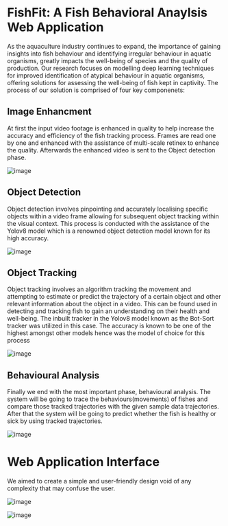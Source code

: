 # FishFit: A Fish Behavioral Anaylsis Web Application


As the aquaculture industry continues to expand, the importance of gaining insights into fish behaviour and identifying irregular behaviour in aquatic organisms, greatly impacts the well-being of species and the quality of production. Our research focuses on modelling deep learning techniques for improved identification of atypical behaviour in aquatic organisms, offering solutions for assessing the well-being of fish kept in captivity. The process of our solution is comprised of four key componenets:



## Image Enhancment

At first the input video footage is enhanced in quality to help increase the accuracy and efficiency of the fish tracking process. Frames are read one by one and enhanced with the assistance of multi-scale retinex to enhance the quality. Afterwards the enhanced video is sent to the Object detection phase. 

![image](https://github.com/Imanjith/FishBehavioralAnaylsis/assets/96326008/29225ee6-6b91-4106-8349-b114e87047aa)


## Object Detection

Object detection involves pinpointing and accurately localising specific objects within a video frame allowing for subsequent object tracking within the visual context. This process is conducted with the assistance of the Yolov8 model which is a renowned object detection model known for its high accuracy. 

![image](https://github.com/Imanjith/FishBehavioralAnaylsis/assets/96326008/5442f2e7-9cdc-4312-9515-a6426b0630c0)


## Object Tracking

Object tracking involves an algorithm tracking the movement and attempting to estimate or predict the trajectory of a certain object and other relevant information about the object in a video. This can be found used in detecting and tracking fish to gain an understanding on their health and well-being. The inbuilt tracker in the Yolov8 model known as the Bot-Sort tracker was utilized in this case. The accuracy is known to be one of the highest amongst other models hence was the model of choice for this process

![image](https://github.com/Imanjith/FishBehavioralAnaylsis/assets/96326008/63816479-6253-464b-9e7a-73df821a3296)


## Behavioural Analysis

Finally we end with the most important phase, behavioural analysis. The system will be going to trace the behaviours(movements) of fishes and compare those tracked trajectories with the given sample data trajectories. After that the system will be going to predict whether the fish is healthy or sick by using tracked trajectories.

![image](https://github.com/Imanjith/FishBehavioralAnaylsis/assets/96326008/809a0b05-ba0a-4643-8432-f467f00b0a08)



# Web Application Interface

We aimed to create a simple and user-friendly design void of any complexity that may confuse the user. 

![image](https://github.com/Imanjith/FishBehavioralAnaylsis/assets/96326008/aae65a71-41cd-435b-9e1f-6289ccd8ec6a)


![image](https://github.com/Imanjith/FishBehavioralAnaylsis/assets/96326008/4d29c0be-5f2f-400d-8681-c04f8fe39c9a)




